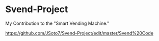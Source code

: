 # Svend-Project
My Contribution to the "Smart Vending Machine."

https://github.com/JSoto7/Svend-Project/edit/master/Svend%20Code
